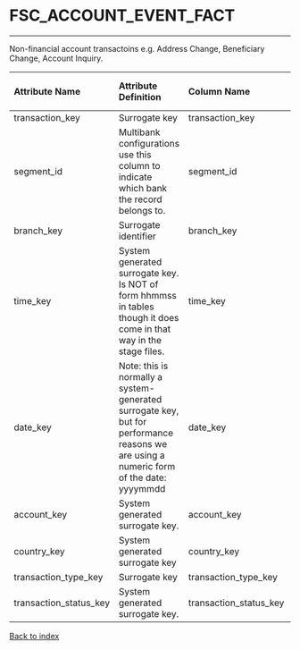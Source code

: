 # FSC_ACCOUNT_EVENT_FACT

---

Non-financial account transactoins e.g. Address Change, Beneficiary Change, Account Inquiry.

| Attribute Name         | Attribute Definition                                                                                                                   | Column Name            | Column Data Type   | Column Null Option   | Column Is PK   | Column Is FK   |
|:-----------------------|:---------------------------------------------------------------------------------------------------------------------------------------|:-----------------------|:-------------------|:---------------------|:---------------|:---------------|
| transaction_key        | Surrogate key                                                                                                                          | transaction_key        | NUMBER(12)         | Not Null             | No             | Yes            |
| segment_id             | Multibank configurations use this column to indicate which bank the record belongs to.                                                 | segment_id             | VARCHAR2(128)      | Not Null             | No             | Yes            |
| branch_key             | Surrogate identifier                                                                                                                   | branch_key             | NUMBER(12)         | Not Null             | No             | Yes            |
| time_key               | System generated surrogate key.  Is NOT of form hhmmss in tables though it does come in that way in the stage files.                   | time_key               | NUMBER(6)          | Not Null             | No             | Yes            |
| date_key               | Note: this is normally a system-generated surrogate key, but for performance reasons we are using a numeric form of the date: yyyymmdd | date_key               | NUMBER(8,0)        | Not Null             | No             | Yes            |
| account_key            | System generated surrogate key.                                                                                                        | account_key            | NUMBER(12)         | Not Null             | No             | Yes            |
| country_key            | System generated surrogate key                                                                                                         | country_key            | NUMBER(5)          | Not Null             | No             | Yes            |
| transaction_type_key   | Surrogate key                                                                                                                          | transaction_type_key   | NUMBER(12)         | Not Null             | No             | Yes            |
| transaction_status_key | System generated surrogate key.                                                                                                        | transaction_status_key | NUMBER(5)          | Not Null             | No             | Yes            |

[Back to index](./README.md)